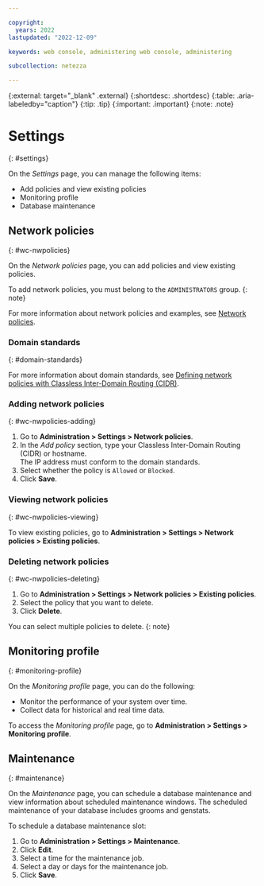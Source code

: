 ```yaml
---

copyright:
  years: 2022
lastupdated: "2022-12-09"

keywords: web console, administering web console, administering

subcollection: netezza

---
```


{:external: target="_blank" .external}
{:shortdesc: .shortdesc}
{:table: .aria-labeledby="caption"}
{:tip: .tip}
{:important: .important}
{:note: .note}

# Settings
{: #settings}

On the *Settings* page, you can manage the following items:

- Add policies and view existing policies
- Monitoring profile
- Database maintenance

## Network policies 
{: #wc-nwpolicies}

On the *Network policies* page, you can add policies and view existing policies.

To add network policies, you must belong to the `ADMINISTRATORS` group.
{: note}

For more information about network policies and examples, see [Network policies](/docs/netezza?topic=netezza-network-policies).

### Domain standards
{: #domain-standards}

For more information about domain standards, see [Defining network policies with Classless Inter-Domain Routing (CIDR)](/docs/netezza?topic=netezza-network-policies#nw-cidr).

### Adding network policies
{: #wc-nwpolicies-adding}

1. Go to **Administration > Settings > Network policies**.
1. In the *Add policy* section, type your Classless Inter-Domain Routing (CIDR) or hostname.  
   The IP address must conform to the domain standards.  
1. Select whether the policy is `Allowed` or `Blocked`.
1. Click **Save**.

### Viewing network policies
{: #wc-nwpolicies-viewing}

To view existing policies, go to **Administration > Settings > Network policies > Existing policies**.

### Deleting network policies
{: #wc-nwpolicies-deleting}

1. Go to **Administration > Settings > Network policies > Existing policies**.
2. Select the policy that you want to delete.
3. Click **Delete**.

You can select multiple policies to delete.
{: note}


## Monitoring profile
{: #monitoring-profile}

On the *Monitoring profile* page, you can do the following:

- Monitor the performance of your system over time.
- Collect data for historical and real time data.

To access the *Monitoring profile* page, go to **Administration > Settings > Monitoring profile**.

## Maintenance
{: #maintenance}

On the *Maintenance*  page, you can schedule a database maintenance and view information about scheduled maintenance windows. The scheduled maintenance of your database includes grooms and genstats.

To schedule a database maintenance slot:

1. Go to **Administration > Settings > Maintenance**.
1. Click **Edit**.
1. Select a time for the maintenance job.
1. Select a day or days for the maintenance job.
1. Click **Save**.
